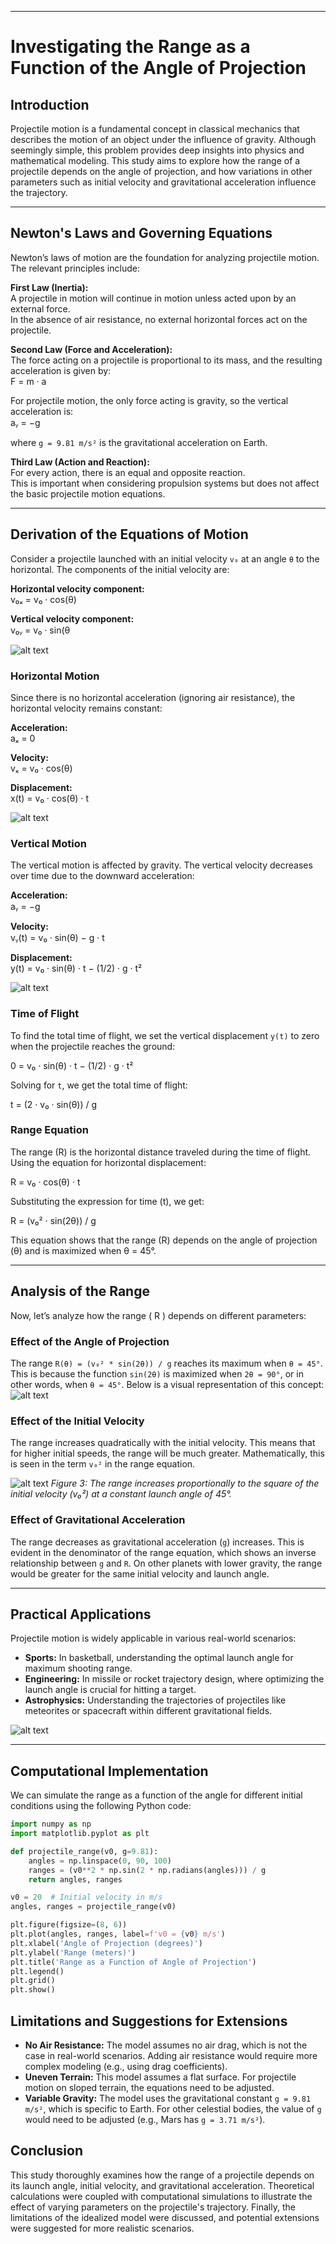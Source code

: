 

---

# **Investigating the Range as a Function of the Angle of Projection**

## **Introduction**

Projectile motion is a fundamental concept in classical mechanics that describes the motion of an object under the influence of gravity. Although seemingly simple, this problem provides deep insights into physics and mathematical modeling. This study aims to explore how the range of a projectile depends on the angle of projection, and how variations in other parameters such as initial velocity and gravitational acceleration influence the trajectory.

---

## **Newton's Laws and Governing Equations**

Newton’s laws of motion are the foundation for analyzing projectile motion. The relevant principles include:

**First Law (Inertia):**  
A projectile in motion will continue in motion unless acted upon by an external force.  
In the absence of air resistance, no external horizontal forces act on the projectile.

**Second Law (Force and Acceleration):**  
The force acting on a projectile is proportional to its mass, and the resulting acceleration is given by:  
F = m · a

For projectile motion, the only force acting is gravity, so the vertical acceleration is:  
aᵧ = −g

where `g = 9.81 m/s²` is the gravitational acceleration on Earth.

**Third Law (Action and Reaction):**  
For every action, there is an equal and opposite reaction.  
This is important when considering propulsion systems but does not affect the basic projectile motion equations.


---

## **Derivation of the Equations of Motion**

Consider a projectile launched with an initial velocity `v₀` at an angle `θ` to the horizontal. The components of the initial velocity are:

**Horizontal velocity component:**  
v₀ₓ = v₀ · cos(θ)

**Vertical velocity component:**  
v₀ᵧ = v₀ · sin(θ


  ![alt text](image.png)

### **Horizontal Motion**

Since there is no horizontal acceleration (ignoring air resistance), the horizontal velocity remains constant:

**Acceleration:**  
aₓ = 0

**Velocity:**  
vₓ = v₀ · cos(θ)

**Displacement:**  
x(t) = v₀ · cos(θ) · t


  ![alt text](image-2.png)

### **Vertical Motion**

The vertical motion is affected by gravity. The vertical velocity decreases over time due to the downward acceleration:

**Acceleration:**  
aᵧ = −g

**Velocity:**  
vᵧ(t) = v₀ · sin(θ) − g · t

**Displacement:**  
y(t) = v₀ · sin(θ) · t − (1/2) · g · t²

  ![alt text](image-3.png)


### **Time of Flight**

To find the total time of flight, we set the vertical displacement `y(t)` to zero when the projectile reaches the ground:

0 = v₀ · sin(θ) · t − (1/2) · g · t²

Solving for `t`, we get the total time of flight:

t = (2 · v₀ · sin(θ)) / g


### **Range Equation**

The range (R) is the horizontal distance traveled during the time of flight. Using the equation for horizontal displacement:

R = v₀ · cos(θ) · t

Substituting the expression for time (t), we get:

R = (v₀² · sin(2θ)) / g

This equation shows that the range (R) depends on the angle of projection (θ) and is maximized when θ = 45°.



---

## **Analysis of the Range**

Now, let’s analyze how the range \( R \) depends on different parameters:

### **Effect of the Angle of Projection**
The range `R(θ) = (v₀² * sin(2θ)) / g` reaches its maximum when `θ = 45°`. This is because the function `sin(2θ)` is maximized when `2θ = 90°`, or in other words, when `θ = 45°`.
Below is a visual representation of this concept:
![alt text](image-5.png)




### **Effect of the Initial Velocity**
The range increases quadratically with the initial velocity. This means that for higher initial speeds, the range will be much greater. Mathematically, this is seen in the term `v₀²` in the range equation.

![alt text](image-4.png)
*Figure 3: The range increases proportionally to the square of the initial velocity (v₀²) at a constant launch angle of 45°.*


### **Effect of Gravitational Acceleration**
The range decreases as gravitational acceleration (`g`) increases. This is evident in the denominator of the range equation, which shows an inverse relationship between `g` and `R`. On other planets with lower gravity, the range would be greater for the same initial velocity and launch angle.


---

## **Practical Applications**

Projectile motion is widely applicable in various real-world scenarios:

- **Sports:** In basketball, understanding the optimal launch angle for maximum shooting range.  
- **Engineering:** In missile or rocket trajectory design, where optimizing the launch angle is crucial for hitting a target.  
- **Astrophysics:** Understanding the trajectories of projectiles like meteorites or spacecraft within different gravitational fields.

![alt text](image-6.png)


---

## Computational Implementation

We can simulate the range as a function of the angle for different initial conditions using the following Python code:

```python
import numpy as np
import matplotlib.pyplot as plt

def projectile_range(v0, g=9.81):
    angles = np.linspace(0, 90, 100)
    ranges = (v0**2 * np.sin(2 * np.radians(angles))) / g
    return angles, ranges

v0 = 20  # Initial velocity in m/s
angles, ranges = projectile_range(v0)

plt.figure(figsize=(8, 6))
plt.plot(angles, ranges, label=f'v0 = {v0} m/s')
plt.xlabel('Angle of Projection (degrees)')
plt.ylabel('Range (meters)')
plt.title('Range as a Function of Angle of Projection')
plt.legend()
plt.grid()
plt.show()
```

## Limitations and Suggestions for Extensions

- **No Air Resistance:** The model assumes no air drag, which is not the case in real-world scenarios. Adding air resistance would require more complex modeling (e.g., using drag coefficients).
- **Uneven Terrain:** This model assumes a flat surface. For projectile motion on sloped terrain, the equations need to be adjusted.
- **Variable Gravity:** The model uses the gravitational constant `g = 9.81 m/s²`, which is specific to Earth. For other celestial bodies, the value of `g` would need to be adjusted (e.g., Mars has `g = 3.71 m/s²`).

## Conclusion

This study thoroughly examines how the range of a projectile depends on its launch angle, initial velocity, and gravitational acceleration. Theoretical calculations were coupled with computational simulations to illustrate the effect of varying parameters on the projectile's trajectory. Finally, the limitations of the idealized model were discussed, and potential extensions were suggested for more realistic scenarios.